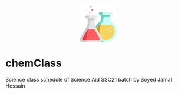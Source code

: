 <p align="center">
	<img align="center" src="icon.png" width="100">
</p>

# chemClass

Science class schedule of Science Aid SSC21 batch by Soyed Jamal Hossain
